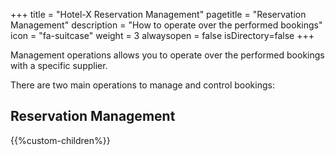 +++
title = "Hotel-X Reservation Management"
pagetitle = "Reservation Management"
description = "How to operate over the performed bookings"
icon = "fa-suitcase"
weight = 3
alwaysopen = false
isDirectory=false
+++

Management operations allows you to operate over the performed bookings with a specific supplier.

There are two main operations to manage and control bookings:

## Reservation Management
{{%custom-children%}}
